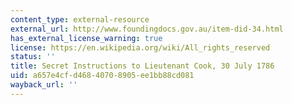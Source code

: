 ```yaml
---
content_type: external-resource
external_url: http://www.foundingdocs.gov.au/item-did-34.html
has_external_license_warning: true
license: https://en.wikipedia.org/wiki/All_rights_reserved
status: ''
title: Secret Instructions to Lieutenant Cook, 30 July 1786
uid: a657e4cf-d468-4070-8905-ee1bb88cd081
wayback_url: ''
---
```

